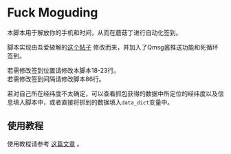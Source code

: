 # Fuck Moguding

本脚本用于解放你的手机和时间，从而在蘑菇丁进行自动化签到。


脚本实现由吾爱破解的[这个帖子](https://www.52pojie.cn/thread-1067983-1-1.html) 修改而来，并加入了Qmsg酱推送功能和死循环签到。

若需修改签到位置请修改本脚本18-23行。  
若需修改签到间隔请修改脚本86行。

若对自己所在经纬度不太确定，可以查看抓包获得的数据中所定位的经纬度以及信息填入脚本中，或者直接将抓到的数据填入`data_dict`变量中。

## 使用教程
使用教程请参考 [这篇文章](https://blog.csdn.net/qq_42016346/article/details/103994336) 。



